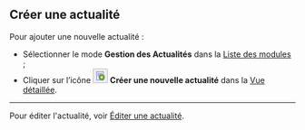 ## Créer une actualité

Pour ajouter une nouvelle actualité :

* Sélectionner le mode **Gestion des Actualités** dans la [Liste des modules](/présentation-de-typo3/se-reperer-dans-le-backend.md) ;
* Cliquer sur l’icône ![](/assets/add_actu_btn.png) **Créer une nouvelle actualité** dans la [Vue détaillée](/présentation-de-typo3/se-reperer-dans-le-backend.md).

---

Pour éditer l'actualité, voir [Éditer une actualité](/gestion-des-actualités/editer-une-actualite.md).

